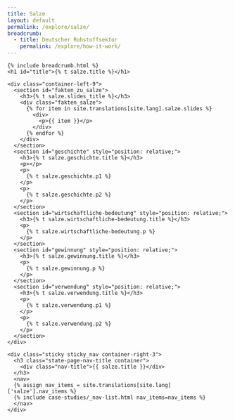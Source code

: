 ```yaml
---
title: Salze
layout: default
permalink: /explore/salze/
breadcrumb:
  - title: Deutscher Rohstoffsektor
    permalink: /explore/how-it-work/
---
```


<link rel="stylesheet" type="text/css" href="{{ site.baseurl_root }}/css/slick-theme.css"/>
<link rel="stylesheet" type="text/css" href="//cdn.jsdelivr.net/jquery.slick/1.6.0/slick.css"/>

<main class="container-page-wrapper layout-state-pages">
  <section class="container" style="position: relative;">

    {% include breadcrumb.html %}
    <h1 id="title">{% t salze.title %}</h1>

    <div class="container-left-9">
      <section id="fakten_zu_salze">
        <h3>{% t salze.slides_title %}</h3>
        <div class="fakten_salze">
          {% for item in site.translations[site.lang].salze.slides %}
            <div>
              <p>{{ item }}</p>
            </div>
          {% endfor %}
        </div>
      </section>
      <section id="geschichte" style="position: relative;">
        <h3>{% t salze.geschichte.title %}</h3>
        <p></p>
        <p>
          {% t salze.geschichte.p1 %}
        </p>
        <p>
          {% t salze.geschichte.p2 %}
        </p>
      </section>
      <section id="wirtschaftliche-bedeutung" style="position: relative;">
        <h3>{% t salze.wirtschaftliche-bedeutung.title %}</h3>
        <p>
          {% t salze.wirtschaftliche-bedeutung.p %}
        </p>
      </section>
      <section id="gewinnung" style="position: relative;">
        <h3>{% t salze.gewinnung.title %}</h3>
        <p>
          {% t salze.gewinnung.p %}
        </p>
      </section>
      <section id="verwendung" style="position: relative;">
        <h3>{% t salze.verwendung.title %}</h3>
        <p>
          {% t salze.verwendung.p1 %}
        </p>
        <p>
          {% t salze.verwendung.p2 %}
        </p>
      </section>
    </div>

    <div class="sticky sticky_nav container-right-3">
      <h3 class="state-page-nav-title container">
        <div class="nav-title">{{ salze.title }}</div>
      </h3>
      <nav>
      {% assign nav_items = site.translations[site.lang]['salze'].nav_items %}
      {% include case-studies/_nav-list.html nav_items=nav_items %}
      </nav>
    </div>
  </section>
</main>

<script src="https://ajax.googleapis.com/ajax/libs/jquery/1.12.4/jquery.min.js"></script>
<script type="text/javascript" src="//cdn.jsdelivr.net/jquery.slick/1.6.0/slick.min.js"></script>
<script type="text/javascript" src="{{ site.baseurl_root }}/js/lib/static.min.js" charset="utf-8"></script>

<script type="text/javascript">
    $(document).ready(function(){
      $('.fakten_salze').slick({
        dots: true,
        speed: 500
      });
    });
</script>

